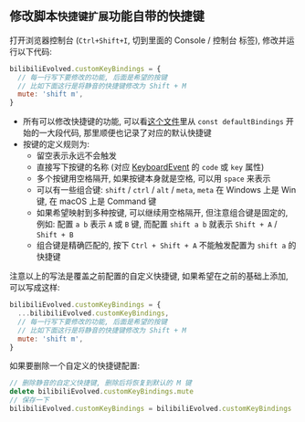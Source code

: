 ## 修改脚本`快捷键扩展`功能自带的快捷键

打开浏览器控制台 (`Ctrl+Shift+I`, 切到里面的 Console / 控制台 标签), 修改并运行以下代码:
```js
bilibiliEvolved.customKeyBindings = {
  // 每一行写下要修改的功能, 后面是希望的按键
  // 比如下面这行是将静音的快捷键修改为 Shift + M
  mute: 'shift m',
}
```

- 所有可以修改快捷键的功能, 可以看[这个文件](./keymap.ts)里从 `const defaultBindings` 开始的一大段代码, 那里顺便也记录了对应的默认快捷键
- 按键的定义规则为:
  - 留空表示永远不会触发
  - 直接写下按键的名称 (对应 [KeyboardEvent](https://developer.mozilla.org/en-US/docs/Web/API/KeyboardEvent#Properties) 的 `code` 或 `key` 属性)
  - 多个按键用空格隔开, 如果按键本身就是空格, 可以用 `space` 来表示
  - 可以有一些组合键: `shift` / `ctrl` / `alt` / `meta`, `meta` 在 Windows 上是 Win 键, 在 macOS 上是 Command 键
  - 如果希望映射到多种按键, 可以继续用空格隔开, 但注意组合键是固定的, 例如: 配置 `a b` 表示 `A` 或 `B` 键, 而配置 `shift a b` 就表示 `Shift + A` / `Shift + B`
  - 组合键是精确匹配的, 按下 `Ctrl + Shift + A` 不能触发配置为 `shift a` 的快捷键

注意以上的写法是覆盖之前配置的自定义快捷键, 如果希望在之前的基础上添加, 可以写成这样:
```js
bilibiliEvolved.customKeyBindings = {
  ...bilibiliEvolved.customKeyBindings,
  // 每一行写下要修改的功能, 后面是希望的按键
  // 比如下面这行是将静音的快捷键修改为 Shift + M
  mute: 'shift m',
}
```
如果要删除一个自定义的快捷键配置:
```js
// 删除静音的自定义快捷键, 删除后将恢复到默认的 M 键
delete bilibiliEvolved.customKeyBindings.mute
// 保存一下
bilibiliEvolved.customKeyBindings = bilibiliEvolved.customKeyBindings
```

